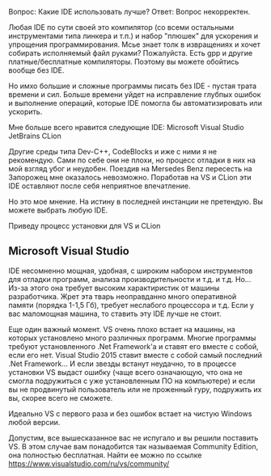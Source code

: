 Вопрос: Какие IDE использовать лучше?
Ответ: Вопрос некорректен.

Любая IDE по сути своей это компилятор (со всеми остальными инструментами типа линкера и т.п.) и набор "плюшек" для ускорения и упрощения программирования. Мсье знает толк в извращениях и хочет собирать исполняемый файл руками? Пожалуйста. Есть gpp и другие платные/бесплатные компиляторы. Поэтому вы можете обойтись вообще без IDE.

Но имхо большие и сложные программы писать без IDE - пустая трата времени и сил. Больше времени уйдет на исправление глубпых ошибок и выполнение операций, которые IDE помогла бы автоматизировать или ускорить.

Мне больше всего нравится следующие IDE:
Microsoft Visual Studio
JetBrains CLion

Другие среды типа Dev-C++, CodeBlocks и иже с ними я не рекомендую. Сами по себе они не плохи, но процесс отладки в них на мой взгляд убог и неудобен. Поездив на Mersedes Benz пересесть на Запорожец мне оказалось невозможно. Поработав на VS и CLion эти IDE оставляют после себя неприятное впечатление.

Но это мое мнение. На истину в последней инстанции не претендую. Вы можете выбрать любую IDE.

Приведу процесс установки для VS и CLion

## Microsoft Visual Studio
IDE несомненно мощная, удобная, с широким набором инструментов для отладки программ, анализа производительности и т.д. и т.д. Но... Из-за этого она требует высоким характиристик от машины разработчика. Жрет эта тварь неоправданно много оперативной памяти (порядка 1-1,5 Гб), требует неслабого процессора и т.д. Если у вас маломощная машина, то ставить эту IDE лучше не стоит.

Еще один важный момент. VS очень плохо встает на машины, на которых установлено много различных программ. Многие программы требуют установленного .Net Framework'a и ставят его вместе с собой, если его нет. Visual Studio 2015 ставит вместе с собой самый последний .Net Framework... И если звезды встанут неудачно, то в процессе установки VS выдаст ошибку (чаще всего означающую, что она не смогла подружиться с уже установленным ПО на компьютере) и если вы не продвинутый пользователь или не проженный гуру, подружить их вы, скорее всего не сможете.

Идеально VS с первого раза и без ошибок встает на чистую Windows любой версии.

Допустим, все вышесказанное вас не испугало и вы решили поставить VS. В этом случае вам понадобится так называемая Community Edition, она полностью бесплатная. Найти ее можно по ссылке https://www.visualstudio.com/ru/vs/community/
